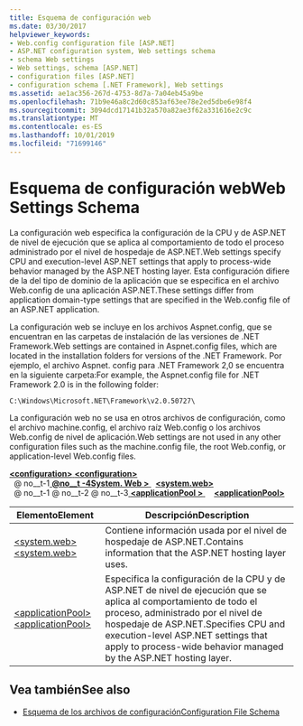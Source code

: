 ```yaml
---
title: Esquema de configuración web
ms.date: 03/30/2017
helpviewer_keywords:
- Web.config configuration file [ASP.NET]
- ASP.NET configuration system, Web settings schema
- schema Web settings
- Web settings, schema [ASP.NET]
- configuration files [ASP.NET]
- configuration schema [.NET Framework], Web settings
ms.assetid: ae1ac356-267d-4753-8d7a-7a04eb45a9be
ms.openlocfilehash: 71b9e46a8c2d60c853af63ee78e2ed5dbe6e98f4
ms.sourcegitcommit: 3094dcd17141b32a570a82ae3f62a331616e2c9c
ms.translationtype: MT
ms.contentlocale: es-ES
ms.lasthandoff: 10/01/2019
ms.locfileid: "71699146"
---
```

# <a name="web-settings-schema"></a><span data-ttu-id="18f3d-102">Esquema de configuración web</span><span class="sxs-lookup"><span data-stu-id="18f3d-102">Web Settings Schema</span></span>
<span data-ttu-id="18f3d-103">La configuración web especifica la configuración de la CPU y de ASP.NET de nivel de ejecución que se aplica al comportamiento de todo el proceso administrado por el nivel de hospedaje de ASP.NET.</span><span class="sxs-lookup"><span data-stu-id="18f3d-103">Web settings specify CPU and execution-level ASP.NET settings that apply to process-wide behavior managed by the ASP.NET hosting layer.</span></span> <span data-ttu-id="18f3d-104">Esta configuración difiere de la del tipo de dominio de la aplicación que se especifica en el archivo Web.config de una aplicación ASP.NET.</span><span class="sxs-lookup"><span data-stu-id="18f3d-104">These settings differ from application domain-type settings that are specified in the Web.config file of an ASP.NET application.</span></span>  
  
<span data-ttu-id="18f3d-105">La configuración web se incluye en los archivos Aspnet.config, que se encuentran en las carpetas de instalación de las versiones de .NET Framework.</span><span class="sxs-lookup"><span data-stu-id="18f3d-105">Web settings are contained in Aspnet.config files, which are located in the installation folders for versions of the .NET Framework.</span></span> <span data-ttu-id="18f3d-106">Por ejemplo, el archivo Aspnet. config para .NET Framework 2,0 se encuentra en la siguiente carpeta:</span><span class="sxs-lookup"><span data-stu-id="18f3d-106">For example, the Aspnet.config file for .NET Framework 2.0 is in the following folder:</span></span>  
  
`C:\Windows\Microsoft.NET\Framework\v2.0.50727\`  
  
<span data-ttu-id="18f3d-107">La configuración web no se usa en otros archivos de configuración, como el archivo machine.config, el archivo raíz Web.config o los archivos Web.config de nivel de aplicación.</span><span class="sxs-lookup"><span data-stu-id="18f3d-107">Web settings are not used in any other configuration files such as the machine.config file, the root Web.config, or application-level Web.config files.</span></span>  
  
[<span data-ttu-id="18f3d-108"> **\<configuration>** </span><span class="sxs-lookup"><span data-stu-id="18f3d-108">**\<configuration>**</span></span>](../configuration-element.md)  
<span data-ttu-id="18f3d-109">&nbsp; @ no__t-1[ **@no__t -4System. Web >** ](system-web-element-web-settings.md)</span><span class="sxs-lookup"><span data-stu-id="18f3d-109">&nbsp;&nbsp;[**\<system.web>**](system-web-element-web-settings.md)</span></span>  
<span data-ttu-id="18f3d-110">&nbsp; @ no__t-1 @ no__t-2 @ no__t-3[ **\<applicationPool >** ](applicationpool-element-web-settings.md)</span><span class="sxs-lookup"><span data-stu-id="18f3d-110">&nbsp;&nbsp;&nbsp;&nbsp;[**\<applicationPool>**](applicationpool-element-web-settings.md)</span></span>  
  
|<span data-ttu-id="18f3d-111">Elemento</span><span class="sxs-lookup"><span data-stu-id="18f3d-111">Element</span></span>|<span data-ttu-id="18f3d-112">Descripción</span><span class="sxs-lookup"><span data-stu-id="18f3d-112">Description</span></span>|  
|-------------|-----------------|  
|[<span data-ttu-id="18f3d-113">\<system.web></span><span class="sxs-lookup"><span data-stu-id="18f3d-113">\<system.web></span></span>](system-web-element-web-settings.md)|<span data-ttu-id="18f3d-114">Contiene información usada por el nivel de hospedaje de ASP.NET.</span><span class="sxs-lookup"><span data-stu-id="18f3d-114">Contains information that the ASP.NET hosting layer uses.</span></span>|  
|[<span data-ttu-id="18f3d-115">\<applicationPool></span><span class="sxs-lookup"><span data-stu-id="18f3d-115">\<applicationPool></span></span>](applicationpool-element-web-settings.md)|<span data-ttu-id="18f3d-116">Especifica la configuración de la CPU y de ASP.NET de nivel de ejecución que se aplica al comportamiento de todo el proceso, administrado por el nivel de hospedaje de ASP.NET.</span><span class="sxs-lookup"><span data-stu-id="18f3d-116">Specifies CPU and execution-level ASP.NET settings that apply to process-wide behavior managed by the ASP.NET hosting layer.</span></span>|  
  
## <a name="see-also"></a><span data-ttu-id="18f3d-117">Vea también</span><span class="sxs-lookup"><span data-stu-id="18f3d-117">See also</span></span>

- [<span data-ttu-id="18f3d-118">Esquema de los archivos de configuración</span><span class="sxs-lookup"><span data-stu-id="18f3d-118">Configuration File Schema</span></span>](../index.md)
